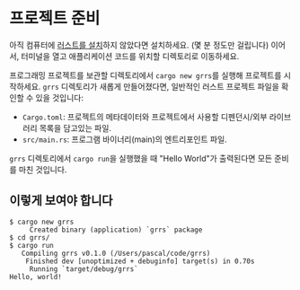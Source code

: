 # 프로젝트 준비

아직 컴퓨터에 [러스트를 설치]하지 않았다면 설치하세요. (몇 분 정도만 걸립니다)
이어서, 터미널을 열고 애플리케이션 코드를 위치할 디렉토리로 이동하세요.

[러스트를 설치]: https://www.rust-lang.org/tools/install

프로그래밍 프로젝트를 보관할 디렉토리에서
`cargo new grrs`를 실행해 프로젝트를 시작하세요.
`grrs` 디렉토리가 새롭게 만들어졌다면,
일반적인 러스트 프로젝트 파일을 확인할 수 있을 것입니다:

- `Cargo.toml`: 프로젝트의 메타데이터와 프로젝트에서 사용할 디펜던시/외부 라이브러리 목록을 담고있는 파일.
- `src/main.rs`: 프로그램 바이너리(main)의 엔트리포인트 파일.

`grrs` 디렉토리에서 `cargo run`을 실행했을 때
"Hello World"가 출력된다면 모든 준비를 마친 것입니다.

## 이렇게 보여야 합니다

```console
$ cargo new grrs
     Created binary (application) `grrs` package
$ cd grrs/
$ cargo run
   Compiling grrs v0.1.0 (/Users/pascal/code/grrs)
    Finished dev [unoptimized + debuginfo] target(s) in 0.70s
     Running `target/debug/grrs`
Hello, world!
```
